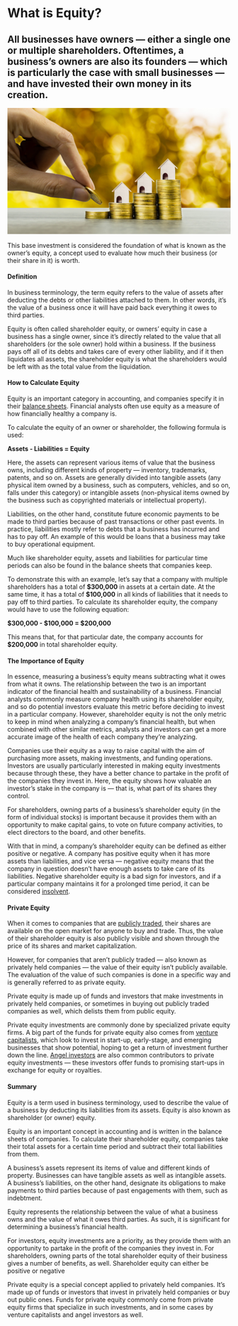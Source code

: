 # What is Equity?

## All businesses have owners — either a single one or multiple shareholders. Oftentimes, a business’s owners are also its founders — which is particularly the case with small businesses — and have invested their own money in its creation.

![equity](./img/property-investment-concept-hand-holding-coin-over-a-small-house-model-on-stack-of-coins-depicts_t20_1QwjE1.jpeg)

This base investment is considered the foundation of what is known as the owner’s equity, a concept used to evaluate how much their business (or their share in it) is worth.

#### Definition

In business terminology, the term equity refers to the value of assets after deducting the debts or other liabilities attached to them. In other words, it’s the value of a business once it will have paid back everything it owes to third parties.

Equity is often called shareholder equity, or owners’ equity in case a business has a single owner, since it’s directly related to the value that all shareholders (or the sole owner) hold within a business. If the business pays off all of its debts and takes care of every other liability, and if it then liquidates all assets, the shareholder equity is what the shareholders would be left with as the total value from the liquidation.

#### How to Calculate Equity

Equity is an important category in accounting, and companies specify it in their [balance sheets](https://corporatefinanceinstitute.com/resources/knowledge/accounting/balance-sheet/). Financial analysts often use equity as a measure of how financially healthy a company is.

To calculate the equity of an owner or shareholder, the following formula is used:

**Assets - Liabilities = Equity**

Here, the assets can represent various items of value that the business owns, including different kinds of property — inventory, trademarks, patents, and so on. Assets are generally divided into tangible assets (any physical item owned by a business, such as computers, vehicles, and so on, falls under this category) or intangible assets (non-physical items owned by the business such as copyrighted materials or intellectual property).

Liabilities, on the other hand, constitute future economic payments to be made to third parties because of past transactions or other past events. In practice, liabilities mostly refer to debts that a business has incurred and has to pay off. An example of this would be loans that a business may take to buy operational equipment.

Much like shareholder equity, assets and liabilities for particular time periods can also be found in the balance sheets that companies keep.

To demonstrate this with an example, let’s say that a company with multiple shareholders has a total of **\$300,000** in assets at a certain date. At the same time, it has a total of **$100,000** in all kinds of liabilities that it needs to pay off to third parties. To calculate its shareholder equity, the company would have to use the following equation:

**\$300,000 - \$100,000 = $200,000**

This means that, for that particular date, the company accounts for **$200,000** in total shareholder equity.

#### The Importance of Equity

In essence, measuring a business’s equity means subtracting what it owes from what it owns. The relationship between the two is an important indicator of the financial health and sustainability of a business. Financial analysts commonly measure company health using its shareholder equity, and so do potential investors evaluate this metric before deciding to invest in a particular company. However, shareholder equity is not the only metric to keep in mind when analyzing a company’s financial health, but when combined with other similar metrics, analysts and investors can get a more accurate image of the health of each company they’re analyzing.

Companies use their equity as a way to raise capital with the aim of purchasing more assets, making investments, and funding operations. Investors are usually particularly interested in making equity investments because through these, they have a better chance to partake in the profit of the companies they invest in. Here, the equity shows how valuable an investor’s stake in the company is — that is, what part of its shares they control.

For shareholders, owning parts of a business’s shareholder equity (in the form of individual stocks) is important because it provides them with an opportunity to make capital gains, to vote on future company activities, to elect directors to the board, and other benefits.

With that in mind, a company’s shareholder equity can be defined as either positive or negative. A company has positive equity when it has more assets than liabilities, and vice versa — negative equity means that the company in question doesn’t have enough assets to take care of its liabilities. Negative shareholder equity is a bad sign for investors, and if a particular company maintains it for a prolonged time period, it can be considered [insolvent](https://www.companydebt.com/faqs/what-is-insolvency/).

#### Private Equity

When it comes to companies that are [publicly traded](https://www.fool.com/investing/stock-market/basics/publicly-traded-companies/), their shares are available on the open market for anyone to buy and trade. Thus, the value of their shareholder equity is also publicly visible and shown through the price of its shares and market capitalization.

However, for companies that aren’t publicly traded — also known as privately held companies — the value of their equity isn’t publicly available. The evaluation of the value of such companies is done in a specific way and is generally referred to as private equity.

Private equity is made up of funds and investors that make investments in privately held companies, or sometimes in buying out publicly traded companies as well, which delists them from public equity.

Private equity investments are commonly done by specialized private equity firms. A big part of the funds for private equity also comes from [venture capitalists](https://www.businessnewsdaily.com/4252-venture-capital.html), which look to invest in start-up, early-stage, and emerging businesses that show potential, hoping to get a return of investment further down the line. [Angel investors](https://www.forbes.com/advisor/investing/what-are-angel-investors/) are also common contributors to private equity investments — these investors offer funds to promising start-ups in exchange for equity or royalties.

#### Summary

Equity is a term used in business terminology, used to describe the value of a business by deducting its liabilities from its assets. Equity is also known as shareholder (or owner) equity.

Equity is an important concept in accounting and is written in the balance sheets of companies. To calculate their shareholder equity, companies take their total assets for a certain time period and subtract their total liabilities from them.

A business’s assets represent its items of value and different kinds of property. Businesses can have tangible assets as well as intangible assets. A business’s liabilities, on the other hand, designate its obligations to make payments to third parties because of past engagements with them, such as indebtment.

Equity represents the relationship between the value of what a business owns and the value of what it owes third parties. As such, it is significant for determining a business’s financial health.

For investors, equity investments are a priority, as they provide them with an opportunity to partake in the profit of the companies they invest in. For shareholders, owning parts of the total shareholder equity of their business gives a number of benefits, as well. Shareholder equity can either be positive or negative

Private equity is a special concept applied to privately held companies. It’s made up of funds or investors that invest in privately held companies or buy out public ones. Funds for private equity commonly come from private equity firms that specialize in such investments, and in some cases by venture capitalists and angel investors as well.
